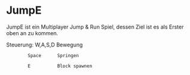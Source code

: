 # JumpE
JumpE ist ein Multiplayer Jump & Run Spiel, dessen Ziel ist es als Erster oben an zu kommen.

Steuerung:  W,A,S,D    Bewegung

            Space      Springen
            
            E          Block spawnen
            
